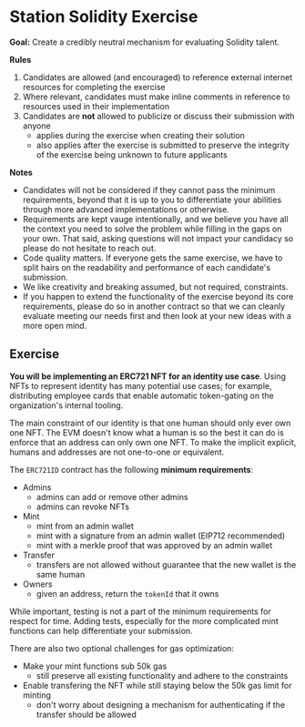 # Station Solidity Exercise

**Goal:** Create a credibly neutral mechanism for evaluating Solidity talent.

**Rules**

1. Candidates are allowed (and encouraged) to reference external internet resources for completing the exercise
2. Where relevant, candidates must make inline comments in reference to resources used in their implementation
3. Candidates are **not** allowed to publicize or discuss their submission with anyone
   - applies during the exercise when creating their solution
   - also applies after the exercise is submitted to preserve the integrity of the exercise being unknown to future applicants

**Notes**

- Candidates will not be considered if they cannot pass the minimum requirements, beyond that it is up to you to differentiate your abilities through more advanced implementations or otherwise.
- Requirements are kept vauge intentionally, and we believe you have all the context you need to solve the problem while filling in the gaps on your own. That said, asking questions will not impact your candidacy so please do not hesitate to reach out.
- Code quality matters. If everyone gets the same exercise, we have to split hairs on the readability and performance of each candidate's submission.
- We like creativity and breaking assumed, but not required, constraints.
- If you happen to extend the functionality of the exercise beyond its core requirements, please do so in another contract so that we can cleanly evaluate meeting our needs first and then look at your new ideas with a more open mind.

## Exercise

**You will be implementing an ERC721 NFT for an identity use case**. Using NFTs to represent identity has many potential use cases; for example, distributing employee cards that enable automatic token-gating on the organization's internal tooling.

The main constraint of our identity is that one human should only ever own one NFT. The EVM doesn't know what a human is so the best it can do is enforce that an address can only own one NFT. To make the implicit explicit, humans and addresses are not one-to-one or equivalent.

The `ERC721ID` contract has the following **minimum requirements**:

- Admins
  - admins can add or remove other admins
  - admins can revoke NFTs
- Mint
  - mint from an admin wallet
  - mint with a signature from an admin wallet (EIP712 recommended)
  - mint with a merkle proof that was approved by an admin wallet
- Transfer
  - transfers are not allowed without guarantee that the new wallet is the same human
- Owners
  - given an address, return the `tokenId` that it owns

While important, testing is not a part of the minimum requirements for respect for time. Adding tests, especially for the more complicated mint functions can help differentiate your submission.

There are also two optional challenges for gas optimization:

- Make your mint functions sub 50k gas
  - still preserve all existing functionality and adhere to the constraints
- Enable transfering the NFT while still staying below the 50k gas limit for minting
  - don't worry about designing a mechanism for authenticating if the transfer should be allowed

